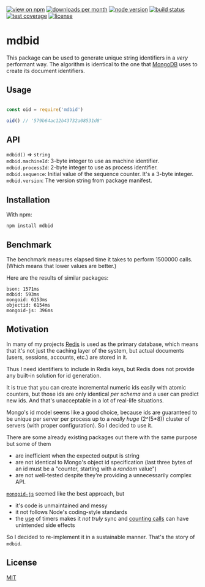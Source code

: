 [![view on npm](http://img.shields.io/npm/v/mdbid.svg?style=flat-square)](https://www.npmjs.com/package/mdbid)
[![downloads per month](http://img.shields.io/npm/dm/mdbid.svg?style=flat-square)](https://www.npmjs.com/package/mdbid)
[![node version](https://img.shields.io/badge/node-%3E=0.12-brightgreen.svg?style=flat-square)](https://nodejs.org/download)
[![build status](https://img.shields.io/travis/schwarzkopfb/mdbid.svg?style=flat-square)](https://travis-ci.org/schwarzkopfb/mdbid)
[![test coverage](https://img.shields.io/coveralls/schwarzkopfb/mdbid.svg?style=flat-square)](https://coveralls.io/github/schwarzkopfb/mdbid)
[![license](https://img.shields.io/npm/l/mdbid.svg?style=flat-square)](https://github.com/schwarzkopfb/mdbid/blob/development/LICENSE)

# mdbid

This package can be used to generate unique string identifiers in a _very_ performant way.
The algorithm is identical to the one that [MongoDB](https://www.mongodb.com/) uses to create its document identifiers.

## Usage

```js

const oid = require('mdbid')

oid() // '579b64ac12b43732a08531d8'

```

## API

`mdbid()` ⇒ `string` <br>
`mdbid.machineId`: 3-byte integer to use as machine identifier. <br>
`mdbid.processId`: 2-byte integer to use as process identifier. <br>
`mdbid.sequence`: Initial value of the sequence counter. It's a 3-byte integer. <br>
`mdbid.version`: The version string from package manifest.

## Installation

With npm:

    npm install mdbid

## Benchmark

The benchmark measures elapsed time it takes to perform 1500000 calls.
(Which means that lower values are better.)

Here are the results of similar packages:

```
bson: 1571ms
mdbid: 593ms
mongoid: 6153ms
objectid: 6154ms
mongoid-js: 396ms
```

## Motivation

In many of my projects [Redis](http://redis.io/) is used as the primary database,
which means that it's not just the caching layer of the system,
but actual documents (users, sessions, accounts, etc.) are stored in it.

Thus I need identifiers to include in Redis keys,
but Redis does not provide any built-in solution for id generation.

It is true that you can create incremental numeric ids easily with atomic counters,
but those ids are only identical _per schema_ and a user can predict new ids.
And that's unacceptable in a lot of real-life situations.

Mongo's id model seems like a good choice, because ids are guaranteed to be unique per server per process
up to a _really huge_ (2^(5*8)) cluster of servers (with proper configuration). So I decided to use it.

There are some already existing packages out there with the same purpose but some of them
* are inefficient when the expected output is string
* are not identical to Mongo's object id specification (last three bytes of an id must be a "counter, starting with a _random_ value")
* are not well-tested despite they're providing a unnecessarily complex API.

[`mongoid-js`](https://github.com/andrasq/node-mongoid-js) seemed like the best approach, but
* it's code is unmaintained and messy
* it not follows Node's coding-style standards
* the [use](https://github.com/andrasq/node-mongoid-js/blob/master/mongoid.js#L68) of timers makes it _not truly_ sync
and [counting calls](https://github.com/andrasq/node-mongoid-js/blob/master/mongoid.js#L64) can have unintended side effects

So I decided to re-implement it in a sustainable manner. That's the story of `mdbid`.

## License

[MIT](/LICENSE)